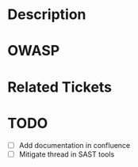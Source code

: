 # Description
<!-- Describe what changed and which security thread has been mitigated -->

# OWASP
<!-- Add related OWASP links --> 

# Related Tickets

# TODO
- [ ] Add documentation in confluence
- [ ] Mitigate thread in SAST tools
